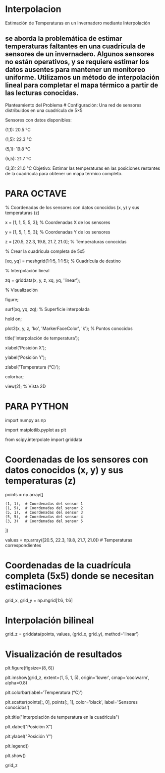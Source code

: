 <h1>Interpolacion</h1>

Estimación de Temperaturas en un Invernadero mediante Interpolación
<h2>se aborda la problemática de estimar temperaturas faltantes en una cuadrícula de sensores de un invernadero. Algunos sensores no están operativos, 
  y se requiere estimar los datos ausentes para mantener un monitoreo uniforme. 
  Utilizamos un método de interpolación lineal para completar el mapa térmico a partir de las lecturas conocidas.
</h2>

<p>Planteamiento del Problema
# Configuración: Una red de sensores distribuidos en una cuadrícula de 
5×5

Sensores con datos disponibles:

<lu>(1,1): 20.5 °C </lu>

<lu>(1,5): 22.3 °C </lu>

<lu>(5,1): 19.8 °C </lu>

<lu>(5,5): 21.7 °C </lu>

<lu>(3,3): 21.0 °C </lu>
Objetivo: Estimar las temperaturas en las posiciones restantes de la cuadrícula para obtener un mapa térmico completo.</p>
<h1>PARA OCTAVE</h1>

% Coordenadas de los sensores con datos conocidos (x, y) y sus temperaturas (z)

x = [1, 1, 5, 5, 3];  % Coordenadas X de los sensores

y = [1, 5, 1, 5, 3];  % Coordenadas Y de los sensores

z = [20.5, 22.3, 19.8, 21.7, 21.0];  % Temperaturas conocidas


% Crear la cuadrícula completa de 5x5

[xq, yq] = meshgrid(1:1:5, 1:1:5);  % Cuadrícula de destino

% Interpolación lineal

zq = griddata(x, y, z, xq, yq, 'linear');

% Visualización

figure;

surf(xq, yq, zq);  % Superficie interpolada

hold on;

plot3(x, y, z, 'ko', 'MarkerFaceColor', 'k');  % Puntos conocidos

title('Interpolación de temperatura');

xlabel('Posición X');

ylabel('Posición Y');

zlabel('Temperatura (°C)');

colorbar;

view(2); % Vista 2D

<H1>PARA PYTHON </H1>

import numpy as np

import matplotlib.pyplot as plt

from scipy.interpolate import griddata

# Coordenadas de los sensores con datos conocidos (x, y) y sus temperaturas (z)
points = np.array([

    (1, 1),  # Coordenadas del sensor 1
    (1, 5),  # Coordenadas del sensor 2
    (5, 1),  # Coordenadas del sensor 3
    (5, 5),  # Coordenadas del sensor 4
    (3, 3)   # Coordenadas del sensor 5
])

values = np.array([20.5, 22.3, 19.8, 21.7, 21.0])  # Temperaturas correspondientes

# Coordenadas de la cuadrícula completa (5x5) donde se necesitan estimaciones

grid_x, grid_y = np.mgrid[1:6, 1:6]

# Interpolación bilineal

grid_z = griddata(points, values, (grid_x, grid_y), method='linear')

# Visualización de resultados

plt.figure(figsize=(8, 6))

plt.imshow(grid_z, extent=(1, 5, 1, 5), origin='lower', cmap='coolwarm', alpha=0.8)

plt.colorbar(label='Temperatura (°C)')

plt.scatter(points[:, 0], points[:, 1], color='black', label='Sensores conocidos')

plt.title("Interpolación de temperatura en la cuadrícula")

plt.xlabel("Posición X")

plt.ylabel("Posición Y")

plt.legend()

plt.show()

grid_z

